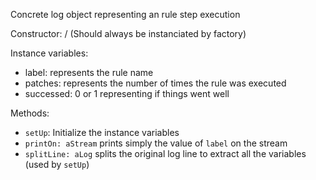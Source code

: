 Concrete log object representing an rule step execution

Constructor: / (Should always be instanciated by factory)

Instance variables:
- label: represents the rule name
- patches: represents the number of times the rule was executed
- successed: 0 or 1 representing if things went well
	
Methods:
- `setUp`: Initialize the instance variables
- `printOn: aStream` prints simply the value of `label` on the stream
- `splitLine: aLog` splits the original log line to extract all the variables (used by `setUp`)